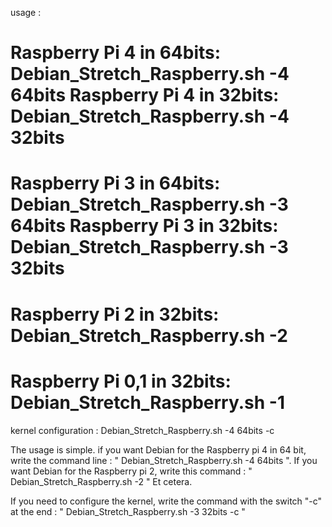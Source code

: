
usage : 

Raspberry Pi 4 in 64bits: Debian_Stretch_Raspberry.sh -4 64bits
Raspberry Pi 4 in 32bits: Debian_Stretch_Raspberry.sh -4 32bits
=================================================================
Raspberry Pi 3 in 64bits: Debian_Stretch_Raspberry.sh -3 64bits
Raspberry Pi 3 in 32bits: Debian_Stretch_Raspberry.sh -3 32bits
=================================================================
Raspberry Pi 2 in 32bits: Debian_Stretch_Raspberry.sh -2
=================================================================
Raspberry Pi 0,1 in 32bits: Debian_Stretch_Raspberry.sh -1
=================================================================

kernel configuration : Debian_Stretch_Raspberry.sh -4 64bits -c

The usage is simple. if you want Debian for the Raspberry pi 4 in 64 bit, write the command line : " Debian_Stretch_Raspberry.sh -4 64bits ".                                     If you want Debian for the Raspberry pi 2, write this command : " Debian_Stretch_Raspberry.sh -2 " Et cetera.

If you need to configure the kernel, write the command with the switch "-c" at the end : " Debian_Stretch_Raspberry.sh -3 32bits -c "

